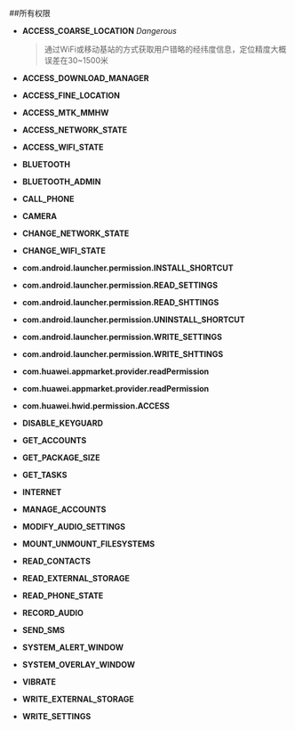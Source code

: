 ##所有权限
* **ACCESS_COARSE_LOCATION** *Dangerous*
    >通过WiFi或移动基站的方式获取用户错略的经纬度信息，定位精度大概误差在30~1500米
* **ACCESS_DOWNLOAD_MANAGER**
    >
* **ACCESS_FINE_LOCATION**
    >
* **ACCESS_MTK_MMHW**
    >
* **ACCESS_NETWORK_STATE**
    >
* **ACCESS_WIFI_STATE**
    >
* **BLUETOOTH**
    >
* **BLUETOOTH_ADMIN**
    >
* **CALL_PHONE**
    >
* **CAMERA**
    >
* **CHANGE_NETWORK_STATE**
    >
* **CHANGE_WIFI_STATE**
    >
* **com.android.launcher.permission.INSTALL_SHORTCUT**
    >
* **com.android.launcher.permission.READ_SETTINGS**
    >
* **com.android.launcher.permission.READ_SHTTINGS**
    >
* **com.android.launcher.permission.UNINSTALL_SHORTCUT**
    >
* **com.android.launcher.permission.WRITE_SETTINGS**
    >
* **com.android.launcher.permission.WRITE_SHTTINGS**
    >
* **com.huawei.appmarket.provider.readPermission**
    >
* **com.huawei.appmarket.provider.readPermission**
    >
* **com.huawei.hwid.permission.ACCESS**
    >
* **DISABLE_KEYGUARD**
    >
* **GET_ACCOUNTS**
    >
* **GET_PACKAGE_SIZE**
    >
* **GET_TASKS**
    >
* **INTERNET**
    >
* **MANAGE_ACCOUNTS**
    >
* **MODIFY_AUDIO_SETTINGS**
    >
* **MOUNT_UNMOUNT_FILESYSTEMS**
    >
* **READ_CONTACTS**
    >
* **READ_EXTERNAL_STORAGE**
    >
* **READ_PHONE_STATE**
    >
* **RECORD_AUDIO**
    >
* **SEND_SMS**
    >
* **SYSTEM_ALERT_WINDOW**
    >
* **SYSTEM_OVERLAY_WINDOW**
    >
* **VIBRATE**
    >
* **WRITE_EXTERNAL_STORAGE**
    >
* **WRITE_SETTINGS**
    >